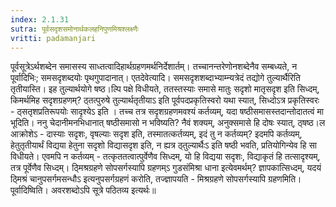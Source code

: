 ```yaml
---
index: 2.1.31
sutra: पूर्वसदृशसमोनार्थकलहनिपुणमिश्रश्लक्ष्णैः
vritti: padamanjari
---
```


  पूर्वसूत्रेऽर्थशब्देन समासस्य साध्तत्वादिहार्थग्रहणमर्थनिर्देशार्तम्। तच्चानन्तरेणोनशब्देनैव सम्बध्यते, न पूर्वादिभिः; समसदृशब्दयोः पृथगुपादानात्। एतदेवेत्यादि। समसदृशशब्दाभ्याम्न्यत्रेदं तद्योगे तुल्यार्थैरिति तृतीयास्ति। इह तुल्यार्थयोगे षष्ठ।ल्पि पक्षे विधीयते, ततस्तस्याः समासे मातुः सदृशो मातृसदृश इति सिध्दम्, किमर्थमिह सदृशग्रहणम्? ठ्तत्पुरुषे तुल्यार्थतृतीयाऽ इति पूर्वपदप्रकृतिस्वरो यथा स्यात्, सिध्दोऽत्र प्रकृतिस्वरः - ठ्सतृशप्रतिरूपयोः सादृश्येऽ इति । तच्च तत्र सदृशग्रहणमवश्यं कर्तव्यम्, यदा षष्ठीसमासस्तदान्तोदातत्वं मा भूदिति। ननु चेदानीमनभिधानात् षष्ठीसमासो न भविष्यति? नैवं शक्यम्, अनुक्समासे हि दोषः स्यात्,  ठ्षष्ठ।ल आक्रोशेऽ - दास्याः सदृशः, वृषल्याः सदृश इति, तस्मातत्कर्तव्यम्, इदं तु न कर्तव्यम्? इदमपि कर्तव्यम्, हेतुतृतीयार्थं विद्यया हेतुना सदृशो विद्यासदृश इति, न ह्यत्र ठ्तुल्यार्थैःऽ इति षष्ठी भवति, प्रतियोगिन्येव हि सा विधीयते। एवमपि न कर्तव्यम् - तत्कृततत्वात्पुर्वेणैव सिध्दम्, यो हि विद्यया सदृशः, विद्याकृतं हि तत्सादृश्यम्, तत्र पूर्वेणैव सिध्दम्। ठ्मिश्रग्रहणे सोपसर्गस्यापि ग्रहणम्ऽ गुडसंमिश्रा धाना इत्येवमर्थम्? ज्ञापकात्सिध्दम्, यदयं ठ्मिश्रं चानुपसर्गमसन्धौऽ इत्यनुपसर्गग्रहणं करोति, तज्ज्ञापयति - मिश्रग्रहणे सोपसर्गस्यापि ग्रहणमिति। पूर्वादिष्विति। अवरशब्दोऽपि सूत्रे पठितव्य इत्यर्थः॥
